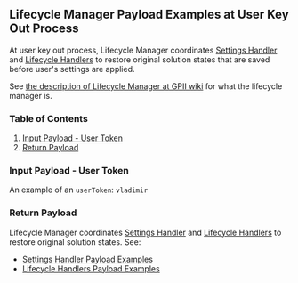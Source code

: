 ## Lifecycle Manager Payload Examples at User Key Out Process

At user key out process, Lifecycle Manager coordinates [Settings Handler](https://wiki.gpii.net/w/Settings_Handler) and [Lifecycle Handlers](https://wiki.gpii.net/w/Lifecycle_Handler) to restore original solution states that are saved before user's settings are applied. 

See [the description of Lifecycle Manager at GPII wiki](https://wiki.gpii.net/w/Architecture_Overview#Lifecycle_Manager) for what the lifecycle manager is.

### Table of Contents
1. [Input Payload - User Token](#user-content-input-payload---user-token)
2. [Return Payload](#user-content-return-payload)

### Input Payload - User Token

An example of an `userToken`: `vladimir`

### Return Payload
Lifecycle Manager coordinates [Settings Handler](https://wiki.gpii.net/w/Settings_Handler) and [Lifecycle Handlers](https://wiki.gpii.net/w/Lifecycle_Handler) to restore original solution states. See:

* [Settings Handler Payload Examples](SettingsHandler.md)
* [Lifecycle Handlers Payload Examples](LifecycleHandlers.md)
